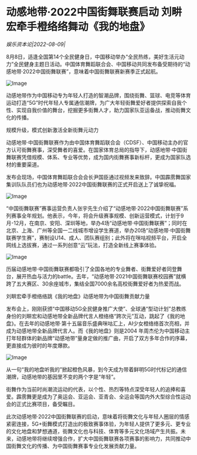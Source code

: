 # 动感地带·2022中国街舞联赛启动 刘畊宏牵手橙络络舞动《我的地盘》

*娱乐资本论|2022-08-09|*

8月8日，适逢全国第14个全民健身日，中国移动举办“全民热练，美好生活元动力”全民健身主题日活动。中国体育舞蹈联合会、中国移动共同发布备受期待的“动感地带·2022中国街舞联赛”，意味着中国街舞联赛新赛季正式起航。

![Image](http://static.ylzbl.com/uploads/ueditor/php/upload/image/20220809/1660014986915612.png)

动感地带作为中国移动专为年轻人打造的智潮品牌，围绕街舞、篮球、电竞等体育运动打造“5G”时代年轻人专属通信潮牌，为广大年轻街舞爱好者提供探索自我个性、实现自我价值的舞台，挖掘更多街舞人才，助力国家队亚运备战，推动街舞文化的传播。

规模升级，模式创新激活全新街舞元动力

动感地带·中国街舞联赛作为由中国体育舞蹈联合会（CDSF）、中国移动主办的官方认可街舞赛事，深受舞者的喜爱。在国家体育总局的指导下，动感地带·中国街舞联赛凭借规模、体系、专业等优势，成为国内街舞赛事新标杆，更成为国家队选材的重要渠道。

发布会现场，中国体育舞蹈联合会会长尹国臣通过视频发来致辞。中国霹雳舞国家集训队队员们也为动感地带·2022中国街舞联赛的正式开启送上了诚挚祝福。

![Image](http://static.ylzbl.com/uploads/ueditor/php/upload/image/20220809/1660014995749278.png)

“中国街舞联赛”赛事运营负责人张宇先生介绍了“动感地带·2022中国街舞联赛”系列赛事全年规划。他表示，今年，将会升级赛事规模、创新运营模式，计划于9月-12月，在南京、安阳、深圳等地，举办4场“动感地带·中国街舞联赛”；同时在北京、上海、广州等全国一二线城市增设学生赛道，举办20场“动感地带·中国街舞联赛学生赛”，赛制设U14、成人、团队赛组别；此外将在咪咕视频平台，开启全网线上选拔赛，通过一系列创意“云”玩法，打造全新线上赛事体验。

![Image](http://static.ylzbl.com/uploads/ueditor/php/upload/image/20220809/1660015003768892.png)

历届动感地带·中国街舞联赛都吸引了全国各地的专业舞者、街舞爱好者同登舞台，展开热血与活力的battle。去年，“动感地带·2021中国街舞联赛校园赛”就横跨了五大赛区、30余座城市，集结全国7000余名高校街舞爱好者为热爱而战。

刘畊宏牵手橙络络跳《我的地盘》动感地带为中国街舞贡献力量

发布会上，刚刚获颁“中国移动5G全民健身推广大使”、全球通“型动计划”总教练身份的刘畊宏和动感地带全新品牌代言人橙络络“跨次元”互动，跳起了《我的地盘》。在去年的动感地带·第十五届音乐盛典咪咕汇上，AI少女橙络络首次亮相，并成为动感地带全新品牌代言人。而《我的地盘》则是2004 年周杰伦为中国移动主打年轻群体的新品牌“动感地带”量身定做的推广曲，开启了双方多年合作的序幕，更直接成为彼时的年度爆款。

![Image](http://static.ylzbl.com/uploads/ueditor/php/upload/image/20220809/1660015015523279.png)

从一句“我的地盘听我的”掀起橙色风暴，到今天成为带着鲜明5G时代标记的通信潮牌，动感地带的基因里不变的两个字是“年轻”。

街舞作为当前时尚潮流运动的代表，以个性、热烈等特点深受年轻人的追捧和喜爱。霹雳舞更是成为了奥运会、亚运会、亚青会、全运会等国内外大型综合性运动会的正式比赛项目，备受瞩目。

此次动感地带·2022中国街舞联赛的启动，意味着将街舞文化与年轻人圈层的情感紧密连接，5G+街舞模式打造出的极致赛事体验，为年轻人提供了更多元、更专业的文化地盘和梦想通道，街舞文化也与科技、体育等多元文化场域产生共振。未来，动感地带将继续增强合作，扩大中国街舞联赛各项赛事的影响力，共同推动中国街舞文化的传播、为中国街舞赛事专业化发展贡献力量。

